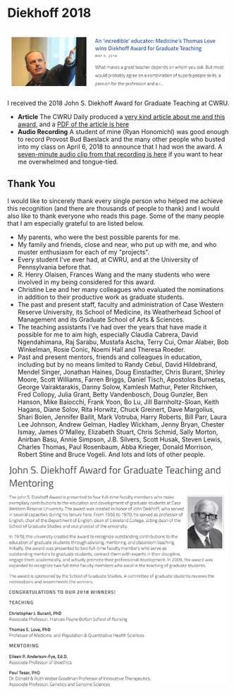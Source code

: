 # Diekhoff 2018

![](DiekhoffArticle_Daily_2018-05-09_1.PNG)

I received the 2018 John S. Diekhoff Award for Graduate Teaching at CWRU.

- **Article** The CWRU Daily produced a [very kind article about me and this award](http://thedaily.case.edu/incredible-educator-medicines-thomas-love-wins-diekhoff-award-graduate-teaching/), and a [PDF of the article is here](https://github.com/THOMASELOVE/diekhoff-2018/blob/master/Diekhoff_text_TheDaily_2018-05-09.pdf)
- **Audio Recording** A student of mine (Ryan Honomichl) was good enough to record Provost Bud Baeslack and the many other people who busted into my class on April 6, 2018 to announce that I had won the award. A [seven-minute audio clip from that recording is here](https://raw.githubusercontent.com/THOMASELOVE/diekhoff-2018/master/Surprised_Diekhoff_Award_TEL_432_2018-04-06.mp3) if you want to hear me overwhelmed and tongue-tied.

## Thank You

I would like to sincerely thank every single person who helped me achieve this recognition (and there are thousands of people to thank) and I would also like to thank everyone who reads this page. Some of the many people that I am especially grateful to are listed below.

- My parents, who were the best possible parents for me.
- My family and friends, close and near, who put up with me, and who muster enthusiasm for each of my "projects".
- Every student I've ever had, at CWRU, and at the University of Pennsylvania before that.
- R. Henry Olaisen, Frances Wang and the many students who were involved in my being considered for this award.
- Christine Lee and her many colleagues who evaluated the nominations in addition to their productive work as graduate students.
- The past and present staff, faculty and administration of Case Western Reserve University, its School of Medicine, its Weatherhead School of Management and its Graduate School of Arts & Sciences.
- The teaching assistants I've had over the years that have made it possible for me to aim high, especially Claudia Cabrera, David Ngendahimana, Raj Sarabu, Mustafa Ascha, Terry Cui, Omar Alaber, Bob Winkelman, Rosie Conic, Noemi Hall and Theresa Roeder.
- Past and present mentors, friends and colleagues in education, including but by no means limited to Randy Cebul, David Hildebrand, Mendel Singer, Jonathan Haines, Doug Einstadter, Chris Burant, Shirley Moore, Scott Williams, Farren Briggs, Daniel Tisch, Apostolos Burnetas, George Vairaktarakis, Danny Solow, Kamlesh Mathur, Peter Ritchken, Fred Collopy, Julia Grant, Betty Vandenbosch, Doug Gunzler, Ben Hanson, Mike Baiocchi, Frank Yoon, Bo Lu, Jill Barnholtz-Sloan, Keith Hagans, Diane Solov, Rita Horwitz, Chuck Greinert, Dave Margolius, Shari Bolen, Jennifer Bailit, Mark Votruba, Harry Roberts, Bill Parr, Laura Lee Johnson, Andrew Gelman, Hadley Wickham, Jenny Bryan, Chester Ismay, James O'Malley, Elizabeth Stuart, Chris Schmid, Sally Morton, Anirban Basu, Annie Simpson, J.B. Silvers, Scott Husak, Steven Lewis, Charles Thomas, Paul Rosenbaum, Abba Krieger, Donald Morrison, Robert Stine and Bruce Vogeli. And lots and lots of other people.

![](DiekhoffAnnouncement2018.PNG)


